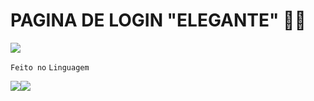 # PAGINA DE LOGIN "ELEGANTE" 🤜🤛

<img src="https://user-images.githubusercontent.com/54097213/139076613-dba15db2-5381-4ae2-8bcd-b3646dafb0f9.gif"/>

`Feito no`       `Linguagem`

<img src = "https://img.shields.io/badge/C%23-239120?style=for-the-badge&logo=c-sharp&logoColor=white"/><img src = "https://img.shields.io/badge/Xamarin-3498DB?style=for-the-badge&logo=xamarin&logoColor=white"/>

